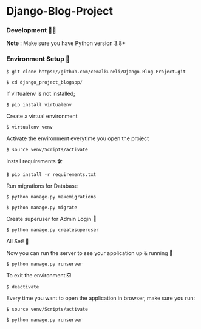 # Django-Blog-Project


### Development 👨‍💻
**Note** : Make sure you have Python version 3.8+


### Environment Setup 🚀

`$ git clone https://github.com/cemalkureli/Django-Blog-Project.git`

`$ cd django_project_blogapp/`


If virtualenv is not installed;

`$ pip install virtualenv`


Create a virtual environment

`$ virtualenv venv`


Activate the environment everytime you open the project

`$ source venv/Scripts/activate`


Install requirements 🛠

`$ pip install -r requirements.txt`


Run migrations for Database 

`$ python manage.py makemigrations`

`$ python manage.py migrate`


Create superuser for Admin Login 🔐

`$ python manage.py createsuperuser`


All Set! 🤩


Now you can run the server to see your application up & running 🚀

`$ python manage.py runserver`


To exit the environment ❎

`$ deactivate`


Every time you want to open the application in browser, make sure you run:

`$ source venv/Scripts/activate`

`$ python manage.py runserver`
